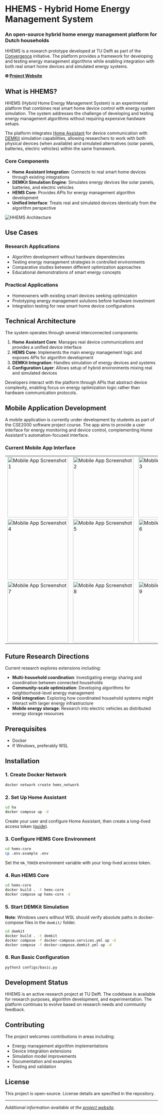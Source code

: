 # HHEMS - Hybrid Home Energy Management System

### An open-source hybrid home energy management platform for Dutch households

HHEMS is a research prototype developed at TU Delft as part of the [Convergence](https://cesi-nl.github.io/) initiative. The platform provides a framework for developing and testing energy management algorithms while enabling integration with both real smart home devices and simulated energy systems.

**🌐 [Project Website](https://algtudelft.github.io/HHEMS/)**

## What is HHEMS?

HHEMS (Hybrid Home Energy Management System) is an experimental platform that combines real smart home device control with energy system simulation. The system addresses the challenge of developing and testing energy management algorithms without requiring expensive hardware setups.

The platform integrates [Home Assistant](https://www.home-assistant.io/) for device communication with [DEMKit](https://www.utwente.nl/en/eemcs/energy/demkit/) simulation capabilities, allowing researchers to work with both physical devices (when available) and simulated alternatives (solar panels, batteries, electric vehicles) within the same framework.

### Core Components

- **Home Assistant Integration**: Connects to real smart home devices through existing integrations
- **DEMKit Simulation Engine**: Simulates energy devices like solar panels, batteries, and electric vehicles
- **HEMS Core**: Provides APIs for energy management algorithm development
- **Unified Interface**: Treats real and simulated devices identically from the algorithm perspective

![HHEMS Architecture](https://algtudelft.github.io/HHEMS/public/architecture.png)

## Use Cases

### Research Applications

- Algorithm development without hardware dependencies
- Testing energy management strategies in controlled environments
- Comparative studies between different optimization approaches
- Educational demonstrations of smart energy concepts

### Practical Applications

- Homeowners with existing smart devices seeking optimization
- Prototyping energy management solutions before hardware investment
- Integration testing for new smart home device configurations

## Technical Architecture

The system operates through several interconnected components:

1. **Home Assistant Core**: Manages real device communications and provides a unified device interface
2. **HEMS Core**: Implements the main energy management logic and exposes APIs for algorithm development
3. **DEMKit Integration**: Handles simulation of energy devices and systems
4. **Configuration Layer**: Allows setup of hybrid environments mixing real and simulated devices

Developers interact with the platform through APIs that abstract device complexity, enabling focus on energy optimization logic rather than hardware communication protocols.

## Mobile Application Development

A mobile application is currently under development by students as part of the CSE2000 software project course. The app aims to provide a user interface for energy monitoring and device control, complementing Home Assistant's automation-focused interface.

### Current Mobile App Interface

<table>
<tr>
<td><img src="https://algtudelft.github.io/HHEMS/public/mobile/image1.png" width="200" alt="Mobile App Screenshot 1"/></td>
<td><img src="https://algtudelft.github.io/HHEMS/public/mobile/image2.png" width="200" alt="Mobile App Screenshot 2"/></td>
<td><img src="https://algtudelft.github.io/HHEMS/public/mobile/image3.png" width="200" alt="Mobile App Screenshot 3"/></td>
</tr>
<tr>
<td><img src="https://algtudelft.github.io/HHEMS/public/mobile/image4.png" width="200" alt="Mobile App Screenshot 4"/></td>
<td><img src="https://algtudelft.github.io/HHEMS/public/mobile/image5.png" width="200" alt="Mobile App Screenshot 5"/></td>
<td><img src="https://algtudelft.github.io/HHEMS/public/mobile/image6.png" width="200" alt="Mobile App Screenshot 6"/></td>
</tr>
<tr>
<td><img src="https://algtudelft.github.io/HHEMS/public/mobile/image7.png" width="200" alt="Mobile App Screenshot 7"/></td>
<td><img src="https://algtudelft.github.io/HHEMS/public/mobile/image8.png" width="200" alt="Mobile App Screenshot 8"/></td>
<td><img src="https://algtudelft.github.io/HHEMS/public/mobile/image9.png" width="200" alt="Mobile App Screenshot 9"/></td>
</tr>
</table>

## Future Research Directions

Current research explores extensions including:

- **Multi-household coordination**: Investigating energy sharing and coordination between connected households
- **Community-scale optimization**: Developing algorithms for neighborhood-level energy management
- **Grid integration**: Exploring how coordinated household systems might interact with larger energy infrastructure
- **Mobile energy storage**: Research into electric vehicles as distributed energy storage resources

## Prerequisites

- Docker
- If Windows, preferably WSL

## Installation

### 1. Create Docker Network

```bash
docker network create hems_network
```

### 2. Set Up Home Assistant

```bash
cd ha
docker compose up -d
```

Create your user and configure Home Assistant, then create a long-lived access token ([guide](https://community.home-assistant.io/t/how-to-get-long-lived-access-token/162159)).

### 3. Configure HEMS Core Environment

```bash
cd hems-core
cp .env.example .env
```

Set the `HA_TOKEN` environment variable with your long-lived access token.

### 4. Run HEMS Core

```bash
cd hems-core
docker build . -t hems-core
docker compose up hems-core -d
```

### 5. Start DEMKit Simulation

**Note**: Windows users without WSL should verify absolute paths in docker-compose files in the `demkit/` folder.

```bash
cd demkit
docker build . -t demkit
docker compose -f docker-compose.services.yml up -d
docker compose -f docker-compose.demkit.yml up -d
```

### 6. Run Basic Configuration

```bash
python3 configs/basic.py
```

## Development Status

HHEMS is an active research project at TU Delft. The codebase is available for research purposes, algorithm development, and experimentation. The platform continues to evolve based on research needs and community feedback.

## Contributing

The project welcomes contributions in areas including:

- Energy management algorithm implementations
- Device integration extensions
- Simulation model improvements
- Documentation and examples
- Testing and validation

## License

This project is open-source. License details are specified in the repository.

---

*Additional information available at the [project website](https://algtudelft.github.io/HHEMS/).*
